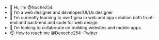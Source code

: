 - 👋 Hi, I’m @Noche254
- 👀 I’m a web designer and developer/Ui/Ux designer
- 🌱 I’m currently learning to use figma in web and app creation both front-end and back-end and code for web design
- 💞️ I’m looking to collaborate on building websites and mobile apps
- 📫 How to reach me @Denoche254 -Twitter

<!---
Noche254/Noche254 is a ✨ special ✨ repository because its `README.md` (this file) appears on your GitHub profile.
You can click the Preview link to take a look at your changes.
--->
